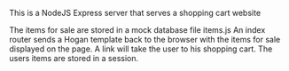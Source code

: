 This is a NodeJS Express server that serves a shopping cart website

The items for sale are stored in a mock database file items.js
An index router sends a Hogan template back to the browser with the items for sale displayed on the page.
A link will take the user to his shopping cart. 
The users items are stored in a session.